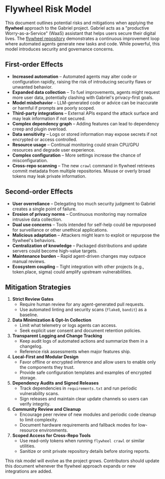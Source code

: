 # Flywheel Risk Model

This document outlines potential risks and mitigations when applying the **flywheel** approach to the Gabriel project. Gabriel acts as a "productive Worry-as-a-Service" (WaaS) assistant that helps users secure their digital lives. The [flywheel repository](https://github.com/futuroptimist/flywheel) demonstrates a continuous improvement loop where automated agents generate new tasks and code. While powerful, this model introduces security and governance concerns.

## First-order Effects

- **Increased automation** – Automated agents may alter code or configuration rapidly, raising the risk of introducing security flaws or unwanted behavior.
- **Expanded data collection** – To fuel improvements, agents might request more user data, potentially clashing with Gabriel's privacy-first goals.
- **Model misbehavior** – LLM-generated code or advice can be inaccurate or harmful if prompts are poorly scoped.
- **Third-party integrations** – External APIs expand the attack surface and may leak information if not secured.
- **Complex dependency graph** – Adding features can lead to dependency creep and plugin overload.
- **Data sensitivity** – Logs or stored information may expose secrets if not encrypted or access controlled.
- **Resource usage** – Continual monitoring could strain CPU/GPU resources and degrade user experience.
- **Complex configuration** – More settings increase the chance of misconfiguration.
- **Cross-repo scanning** – The new `crawl` command in flywheel retrieves commit
  metadata from multiple repositories. Misuse or overly broad tokens may leak
  private information.

## Second-order Effects

- **User overreliance** – Delegating too much security judgment to Gabriel creates a single point of failure.
- **Erosion of privacy norms** – Continuous monitoring may normalize intrusive data collection.
- **Dual use concerns** – Tools intended for self-help could be repurposed for surveillance or other unethical applications.
- **Malicious adaptation** – Attackers might learn to exploit or repurpose the flywheel's behaviors.
- **Centralization of knowledge** – Packaged distributions and update servers could become high-value targets.
- **Maintenance burden** – Rapid agent-driven changes may outpace manual reviews.
- **Ecosystem coupling** – Tight integration with other projects (e.g., token.place, sigma) could amplify upstream vulnerabilities.

## Mitigation Strategies

1. **Strict Review Gates**
   - Require human review for any agent-generated pull requests.
   - Use automated linting and security scans (`flake8`, `bandit`) as a baseline.
2. **Data Minimization & Opt-In Collection**
   - Limit what telemetry or logs agents can access.
   - Seek explicit user consent and document retention policies.
3. **Transparent Logging and Change Tracking**
   - Keep audit logs of automated actions and summarize them in a changelog.
   - Reference risk assessments when major features ship.
4. **Local-First and Modular Design**
   - Favor offline or encrypted inference and allow users to enable only the components they trust.
   - Provide safe configuration templates and examples of encrypted storage.
5. **Dependency Audits and Signed Releases**
   - Track dependencies in `requirements.txt` and run periodic vulnerability scans.
   - Sign releases and maintain clear update channels so users can verify integrity.
6. **Community Review and Cleanup**
   - Encourage peer review of new modules and periodic code cleanup to limit complexity.
   - Document hardware requirements and fallback modes for low-resource environments.
7. **Scoped Access for Cross-Repo Tools**
   - Use read-only tokens when running `flywheel crawl` or similar utilities.
   - Sanitize or omit private repository details before storing reports.

This risk model will evolve as the project grows. Contributors should update this document whenever the flywheel approach expands or new integrations are added.
